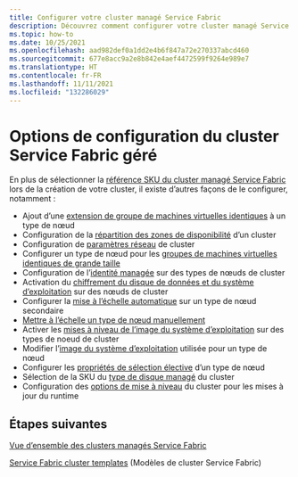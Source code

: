 ```yaml
---
title: Configurer votre cluster managé Service Fabric
description: Découvrez comment configurer votre cluster managé Service Fabric pour les mises à niveau automatiques du système d’exploitation, les règles de groupe de sécurité réseau et bien plus encore.
ms.topic: how-to
ms.date: 10/25/2021
ms.openlocfilehash: aad982def0a1dd2e4b6f847a72e270337abcd460
ms.sourcegitcommit: 677e8acc9a2e8b842e4aef4472599f9264e989e7
ms.translationtype: HT
ms.contentlocale: fr-FR
ms.lasthandoff: 11/11/2021
ms.locfileid: "132286029"
---
```

# <a name="service-fabric-managed-cluster-configuration-options"></a>Options de configuration du cluster Service Fabric géré

En plus de sélectionner la [référence SKU du cluster managé Service Fabric](overview-managed-cluster.md#service-fabric-managed-cluster-skus) lors de la création de votre cluster, il existe d’autres façons de le configurer, notamment :

* Ajout d’une [extension de groupe de machines virtuelles identiques](how-to-managed-cluster-vmss-extension.md) à un type de nœud
* Configuration de la [répartition des zones de disponibilité](how-to-managed-cluster-availability-zones.md) d’un cluster
* Configuration de [paramètres réseau](how-to-managed-cluster-networking.md) de cluster
* Configurer un type de nœud pour les [groupes de machines virtuelles identiques de grande taille](how-to-managed-cluster-large-virtual-machine-scale-sets.md)
* Configuration de l’[identité managée](how-to-managed-identity-managed-cluster-virtual-machine-scale-sets.md) sur des types de nœuds de cluster
* Activation du [chiffrement du disque de données et du système d’exploitation](how-to-managed-cluster-enable-disk-encryption.md) sur des nœuds de cluster
* Configurer la [mise à l’échelle automatique](how-to-managed-cluster-autoscale.md) sur un type de nœud secondaire
* [Mettre à l’échelle un type de nœud manuellement](how-to-managed-cluster-modify-node-type.md#scale-a-node-type-manually-with-portal)
* Activer les [mises à niveau de l’image du système d’exploitation](how-to-managed-cluster-modify-node-type.md#enable-automatic-os-image-upgrades) sur des types de noeud de cluster
* Modifier l’[image du système d’exploitation](how-to-managed-cluster-modify-node-type.md#modify-the-os-image-for-a-node-type-with-portal) utilisée pour un type de nœud
* Configurer les [propriétés de sélection élective](how-to-managed-cluster-modify-node-type.md#configure-placement-properties-for-a-node-type-with-portal) d’un type de nœud
* Sélection de la SKU du [type de disque managé](how-to-managed-cluster-managed-disk.md) du cluster
* Configuration des [options de mise à niveau](how-to-managed-cluster-upgrades.md) du cluster pour les mises à jour du runtime


## <a name="next-steps"></a>Étapes suivantes

[Vue d’ensemble des clusters managés Service Fabric](overview-managed-cluster.md)

[Service Fabric cluster templates](https://github.com/Azure-Samples/service-fabric-cluster-templates) (Modèles de cluster Service Fabric)
